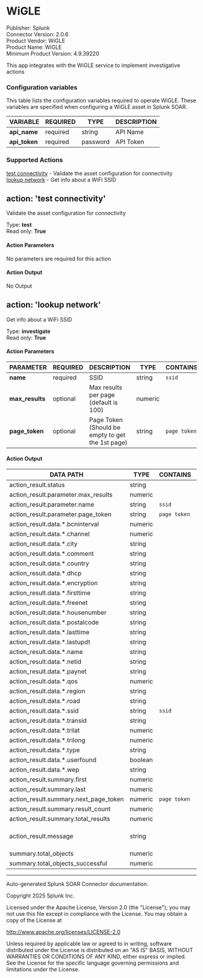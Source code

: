 # WiGLE

Publisher: Splunk \
Connector Version: 2.0.6 \
Product Vendor: WiGLE \
Product Name: WiGLE \
Minimum Product Version: 4.9.39220

This app integrates with the WiGLE service to implement investigative actions

### Configuration variables

This table lists the configuration variables required to operate WiGLE. These variables are specified when configuring a WiGLE asset in Splunk SOAR.

VARIABLE | REQUIRED | TYPE | DESCRIPTION
-------- | -------- | ---- | -----------
**api_name** | required | string | API Name |
**api_token** | required | password | API Token |

### Supported Actions

[test connectivity](#action-test-connectivity) - Validate the asset configuration for connectivity \
[lookup network](#action-lookup-network) - Get info about a WiFi SSID

## action: 'test connectivity'

Validate the asset configuration for connectivity

Type: **test** \
Read only: **True**

#### Action Parameters

No parameters are required for this action

#### Action Output

No Output

## action: 'lookup network'

Get info about a WiFi SSID

Type: **investigate** \
Read only: **True**

#### Action Parameters

PARAMETER | REQUIRED | DESCRIPTION | TYPE | CONTAINS
--------- | -------- | ----------- | ---- | --------
**name** | required | SSID | string | `ssid` |
**max_results** | optional | Max results per page (default is 100) | numeric | |
**page_token** | optional | Page Token (Should be empty to get the 1st page) | string | `page token` |

#### Action Output

DATA PATH | TYPE | CONTAINS | EXAMPLE VALUES
--------- | ---- | -------- | --------------
action_result.status | string | | success failed |
action_result.parameter.max_results | numeric | | |
action_result.parameter.name | string | `ssid` | foobar |
action_result.parameter.page_token | string | `page token` | |
action_result.data.\*.bcninterval | numeric | | 0 |
action_result.data.\*.channel | numeric | | 1 |
action_result.data.\*.city | string | | |
action_result.data.\*.comment | string | | |
action_result.data.\*.country | string | | RU |
action_result.data.\*.dhcp | string | | ? |
action_result.data.\*.encryption | string | | wpa2 |
action_result.data.\*.firsttime | string | | 2013-12-13T11:00:00.000Z |
action_result.data.\*.freenet | string | | ? |
action_result.data.\*.housenumber | string | | |
action_result.data.\*.postalcode | string | | 78758 |
action_result.data.\*.lasttime | string | | 2013-12-13T01:00:00.000Z |
action_result.data.\*.lastupdt | string | | 2013-12-12T23:00:00.000Z |
action_result.data.\*.name | string | | |
action_result.data.\*.netid | string | | 14:DA:E9:80:F0:8C |
action_result.data.\*.paynet | string | | ? |
action_result.data.\*.qos | numeric | | 0 |
action_result.data.\*.region | string | | u041cu043eu0441u043au0432u0430 |
action_result.data.\*.road | string | | |
action_result.data.\*.ssid | string | `ssid` | foobar |
action_result.data.\*.transid | string | | 20131213-00000 |
action_result.data.\*.trilat | numeric | | 55.728405 |
action_result.data.\*.trilong | numeric | | 37.41586685 |
action_result.data.\*.type | string | | infra |
action_result.data.\*.userfound | boolean | | True False |
action_result.data.\*.wep | string | | 2 |
action_result.summary.first | numeric | | 1 |
action_result.summary.last | numeric | | 5 |
action_result.summary.next_page_token | numeric | `page token` | 85872166 |
action_result.summary.result_count | numeric | | 5 |
action_result.summary.total_results | numeric | | 5 |
action_result.message | string | | Total results: 5, Next page token: 85872166, Result count: 5, Last: 5, First: 1 |
summary.total_objects | numeric | | 1 |
summary.total_objects_successful | numeric | | 1 |

______________________________________________________________________

Auto-generated Splunk SOAR Connector documentation.

Copyright 2025 Splunk Inc.

Licensed under the Apache License, Version 2.0 (the "License");
you may not use this file except in compliance with the License.
You may obtain a copy of the License at

http://www.apache.org/licenses/LICENSE-2.0

Unless required by applicable law or agreed to in writing,
software distributed under the License is distributed on an "AS IS" BASIS,
WITHOUT WARRANTIES OR CONDITIONS OF ANY KIND, either express or implied.
See the License for the specific language governing permissions and limitations under the License.

